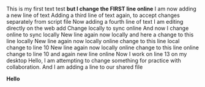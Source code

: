 This is my first text test **but I change the FIRST line online**
I am now adding a new line of text
Adding a third line of text again, to accept changes separately from script file
Now adding a fourth line of text
I am editing directly on the web
add
Change locally to sync online
And now I change online to sync locally
New line again now locally and here a change to this line locally
New line again now locally online change to this line local change to line 10
New line again now locally online change to this line online change to line 10
and again new line online
Now I work on line 13 on my desktop
Hello, I am attempting to change something for practice with collaboration.
And I am adding a line to our shared file






<b>Hello</b>
